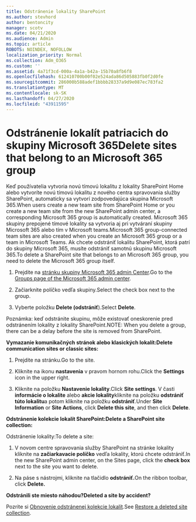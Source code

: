 ```yaml
---
title: Odstránenie lokality SharePoint
ms.author: stevhord
author: bentoncity
manager: scotv
ms.date: 04/21/2020
ms.audience: Admin
ms.topic: article
ROBOTS: NOINDEX, NOFOLLOW
localization_priority: Normal
ms.collection: Adm_O365
ms.custom: ''
ms.assetid: 4a71f3cd-000a-4a1a-b42a-15b70a8fb6f8
ms.openlocfilehash: 612410700b00f02e524ada86d505883fb0f2d0fe
ms.sourcegitcommit: 286000b588adef1bbbb28337a9d9e087ec783fa2
ms.translationtype: MT
ms.contentlocale: sk-SK
ms.lasthandoff: 04/27/2020
ms.locfileid: "43911595"
---
```

# <a name="delete-sites-that-belong-to-an-microsoft-365-group"></a><span data-ttu-id="2b1bc-102">Odstránenie lokalít patriacich do skupiny Microsoft 365</span><span class="sxs-lookup"><span data-stu-id="2b1bc-102">Delete sites that belong to an Microsoft 365 group</span></span>

<span data-ttu-id="2b1bc-103">Keď používatelia vytvoria novú tímovú lokalitu z lokality SharePoint Home alebo vytvoríte novú tímovú lokalitu z nového centra spravovania služby SharePoint, automaticky sa vytvorí zodpovedajúca skupina Microsoft 365.</span><span class="sxs-lookup"><span data-stu-id="2b1bc-103">When users create a new team site from SharePoint Home or you create a new team site from the new SharePoint admin center, a corresponding Microsoft 365 group is automatically created.</span></span> <span data-ttu-id="2b1bc-104">Microsoft 365 skupiny prepojené tímové lokality sa vytvoria aj pri vytváraní skupiny Microsoft 365 alebo tím v Microsoft teams.</span><span class="sxs-lookup"><span data-stu-id="2b1bc-104">Microsoft 365 group-connected team sites are also created when you create an Microsoft 365 group or a team in Microsoft Teams.</span></span> <span data-ttu-id="2b1bc-105">Ak chcete odstrániť lokalitu SharePoint, ktorá patrí do skupiny Microsoft 365, musíte odstrániť samotnú skupinu Microsoft 365.</span><span class="sxs-lookup"><span data-stu-id="2b1bc-105">To delete a SharePoint site that belongs to an Microsoft 365 group, you need to delete the Microsoft 365 group itself.</span></span> 
  
1. <span data-ttu-id="2b1bc-106">Prejdite na [stránku skupiny Microsoft 365 admin Center](https://portal.office.com/adminportal/home#/groups).</span><span class="sxs-lookup"><span data-stu-id="2b1bc-106">Go to the [Groups page of the Microsoft 365 admin center](https://portal.office.com/adminportal/home#/groups).</span></span>
    
2. <span data-ttu-id="2b1bc-107">Začiarknite políčko vedľa skupiny.</span><span class="sxs-lookup"><span data-stu-id="2b1bc-107">Select the check box next to the group.</span></span>
    
3. <span data-ttu-id="2b1bc-108">Vyberte položku **Delete (odstrániť**).</span><span class="sxs-lookup"><span data-stu-id="2b1bc-108">Select **Delete**.</span></span>
    
<span data-ttu-id="2b1bc-109">Poznámka: keď odstránite skupinu, môže existovať oneskorenie pred odstránením lokality z lokality SharePoint.</span><span class="sxs-lookup"><span data-stu-id="2b1bc-109">NOTE: When you delete a group, there can be a delay before the site is removed from SharePoint.</span></span>
  
<span data-ttu-id="2b1bc-110">**Vymazanie komunikačných stránok alebo klasických lokalít:**</span><span class="sxs-lookup"><span data-stu-id="2b1bc-110">**Delete communication sites or classic sites:**</span></span>

1. <span data-ttu-id="2b1bc-111">Prejdite na stránku.</span><span class="sxs-lookup"><span data-stu-id="2b1bc-111">Go to the site.</span></span>
  
2. <span data-ttu-id="2b1bc-112">Kliknite na ikonu **nastavenia** v pravom hornom rohu.</span><span class="sxs-lookup"><span data-stu-id="2b1bc-112">Click the **Settings** icon in the upper right.</span></span> 
  
3. <span data-ttu-id="2b1bc-113">Kliknite na položku **Nastavenie lokality**.</span><span class="sxs-lookup"><span data-stu-id="2b1bc-113">Click **Site settings**.</span></span> <span data-ttu-id="2b1bc-114">V časti **informácie o lokalite** alebo **akcie lokality**kliknite na položku **odstrániť túto lokalitu**a potom kliknite na položku **odstrániť**.</span><span class="sxs-lookup"><span data-stu-id="2b1bc-114">Under **Site Information** or **Site Actions**, click **Delete this site**, and then click **Delete**.</span></span>
  
<span data-ttu-id="2b1bc-115">**Odstránenie kolekcie lokalít SharePoint:**</span><span class="sxs-lookup"><span data-stu-id="2b1bc-115">**Delete a SharePoint site collection:**</span></span>

<span data-ttu-id="2b1bc-116">Odstránenie lokality:</span><span class="sxs-lookup"><span data-stu-id="2b1bc-116">To delete a site:</span></span>
  
1. <span data-ttu-id="2b1bc-117">V novom centre spravovania služby SharePoint na stránke lokality kliknite na **začiarkavacie políčko** vedľa lokality, ktorú chcete odstrániť.</span><span class="sxs-lookup"><span data-stu-id="2b1bc-117">In the new SharePoint admin center, on the Sites page, click the **check box** next to the site you want to delete.</span></span> 
    
2. <span data-ttu-id="2b1bc-118">Na páse s nástrojmi, kliknite na tlačidlo **odstrániť.**</span><span class="sxs-lookup"><span data-stu-id="2b1bc-118">On the ribbon toolbar, click **Delete.**</span></span>
    
<span data-ttu-id="2b1bc-119">**Odstránili ste miesto náhodou?**</span><span class="sxs-lookup"><span data-stu-id="2b1bc-119">**Deleted a site by accident?**</span></span>

<span data-ttu-id="2b1bc-120">Pozrite si [Obnovenie odstránenej kolekcie lokalít](https://go.microsoft.com/fwlink/?linkid=867660).</span><span class="sxs-lookup"><span data-stu-id="2b1bc-120">See [Restore a deleted site collection](https://go.microsoft.com/fwlink/?linkid=867660).</span></span>
  

